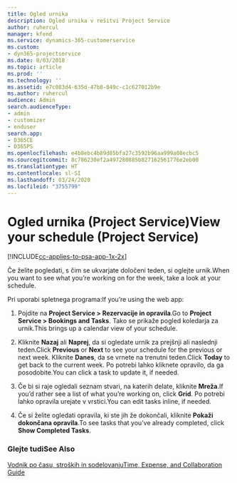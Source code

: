 ```yaml
---
title: Ogled urnika
description: Ogled urnika v rešitvi Project Service
author: ruhercul
manager: kfend
ms.service: dynamics-365-customerservice
ms.custom:
- dyn365-projectservice
ms.date: 8/03/2018
ms.topic: article
ms.prod: ''
ms.technology: ''
ms.assetid: e7c083d4-635d-47b8-849c-c1c627012b9e
ms.author: ruhercul
audience: Admin
search.audienceType:
- admin
- customizer
- enduser
search.app:
- D365CE
- D365PS
ms.openlocfilehash: e4b8ebc4b89d85bfa27c3592b96aa999a08ecbc5
ms.sourcegitcommit: 8c786230ef2a497280885b827162561776e2eb00
ms.translationtype: HT
ms.contentlocale: sl-SI
ms.lasthandoff: 03/24/2020
ms.locfileid: "3755799"
---
```

# <a name="view-your-schedule-project-service"></a><span data-ttu-id="52c4b-103">Ogled urnika (Project Service)</span><span class="sxs-lookup"><span data-stu-id="52c4b-103">View your schedule (Project Service)</span></span>

[!INCLUDE[cc-applies-to-psa-app-1x-2x](../includes/cc-applies-to-psa-app-1x-2x.md)]

<span data-ttu-id="52c4b-104">Če želite pogledati, s čim se ukvarjate določeni teden, si oglejte urnik.</span><span class="sxs-lookup"><span data-stu-id="52c4b-104">When you want to see what you’re working on for the week, take a look at your schedule.</span></span>  
  
 <span data-ttu-id="52c4b-105">Pri uporabi spletnega programa:</span><span class="sxs-lookup"><span data-stu-id="52c4b-105">If you’re using the web app:</span></span>  
  
1.  <span data-ttu-id="52c4b-106">Pojdite na **Project Service > Rezervacije in opravila**.</span><span class="sxs-lookup"><span data-stu-id="52c4b-106">Go to **Project Service > Bookings and Tasks**.</span></span> <span data-ttu-id="52c4b-107">Tako se prikaže pogled koledarja za urnik.</span><span class="sxs-lookup"><span data-stu-id="52c4b-107">This brings up a calendar view of your schedule.</span></span>  
  
2.  <span data-ttu-id="52c4b-108">Kliknite **Nazaj** ali **Naprej**, da si ogledate urnik za prejšnji ali naslednji teden.</span><span class="sxs-lookup"><span data-stu-id="52c4b-108">Click **Previous** or **Next** to see your schedule for the previous or next week.</span></span> <span data-ttu-id="52c4b-109">Kliknite **Danes**, da se vrnete na trenutni teden.</span><span class="sxs-lookup"><span data-stu-id="52c4b-109">Click **Today** to get back to the current week.</span></span> <span data-ttu-id="52c4b-110">Po potrebi lahko kliknete opravilo, da ga posodobite.</span><span class="sxs-lookup"><span data-stu-id="52c4b-110">You can click a task to update it, if needed.</span></span>  
  
3.  <span data-ttu-id="52c4b-111">Če bi si raje ogledali seznam stvari, na katerih delate, kliknite **Mreža**.</span><span class="sxs-lookup"><span data-stu-id="52c4b-111">If you’d rather see a list of what you’re working on, click **Grid**.</span></span> <span data-ttu-id="52c4b-112">Po potrebi lahko opravila urejate v vrstici.</span><span class="sxs-lookup"><span data-stu-id="52c4b-112">You can edit tasks inline, if needed.</span></span>  
  
4.  <span data-ttu-id="52c4b-113">Če si želite ogledati opravila, ki ste jih že dokončali, kliknite **Pokaži dokončana opravila**.</span><span class="sxs-lookup"><span data-stu-id="52c4b-113">To see tasks that you’ve already completed, click **Show Completed Tasks**.</span></span>  
  
### <a name="see-also"></a><span data-ttu-id="52c4b-114">Glejte tudi</span><span class="sxs-lookup"><span data-stu-id="52c4b-114">See Also</span></span>  
 [<span data-ttu-id="52c4b-115">Vodnik po času, stroških in sodelovanju</span><span class="sxs-lookup"><span data-stu-id="52c4b-115">Time, Expense, and Collaboration Guide</span></span>](../project-service/time-expense-collaboration-guide.md)
